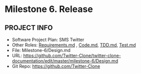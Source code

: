 # Milestone 6. Release

## PROJECT INFO

- Software Project Plan: SMS Twitter
- Other Roles: [Requirements.md](https://github.com/Twitter-Clone/twitter-clone-documentation/blob/master/milestone-6/Requirements.md) , [Code.md](https://github.com/Twitter-Clone/twitter-clone-documentation/blob/master/milestone-6/Code.md), [TDD.md](https://github.com/Twitter-Clone/twitter-clone-documentation/blob/master/milestone-6/Test.md), [Test.md](https://github.com/Twitter-Clone/twitter-clone-documentation/blob/master/milestone-6/Test.md)
- File: Milestone-6/Design.md
- URL: https://github.com/Twitter-Clone/twitter-clone-documentation/edit/master/milestone-6/Design.md 
- Git Repo: https://github.com/Twitter-Clone
